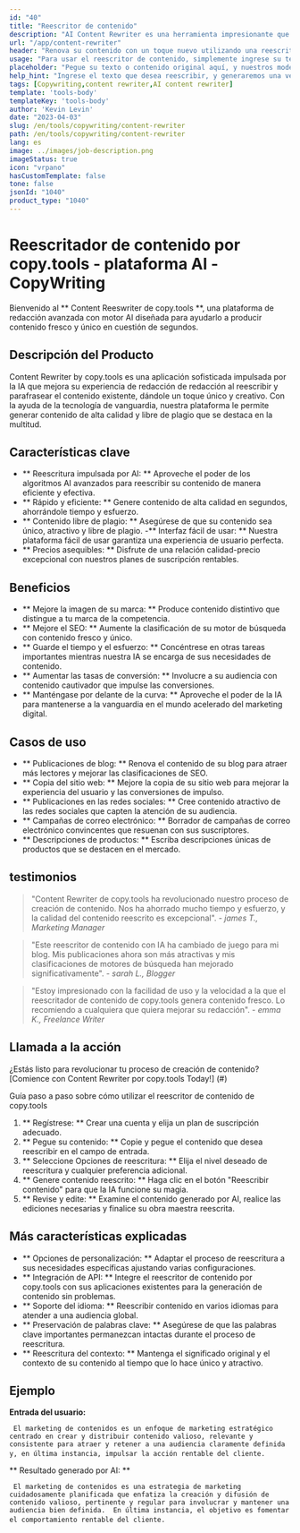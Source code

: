 ```yaml
---
id: "40"
title: "Reescritor de contenido"
description: "AI Content Rewriter es una herramienta impresionante que utiliza algoritmos de IA avanzados para reescribir y reformular automáticamente su texto de entrada, haciéndolo único, atractivo y más atractivo.  Esta herramienta es ideal para blogueros, redactores y creadores de contenido que desean mejorar la calidad de su contenido y evitar problemas de plagio."
url: "/app/content-rewriter"
header: "Renova su contenido con un toque nuevo utilizando una reescritura con AI."
usage: "Para usar el reescritor de contenido, simplemente ingrese su texto que desea reescribir.  Esta herramienta generará una versión única, bien estructurada y atractiva de su contenido original, manteniendo su contexto e ideas clave."
placeholder: "Pegue su texto o contenido original aquí, y nuestros modelos lo reescribirán para crear una versión única, atractiva y atractiva."
help_hint: "Ingrese el texto que desea reescribir, y generaremos una versión nueva y única al tiempo que preservaremos el significado y el contexto originales.  Ideal para mejorar la calidad del contenido y evitar problemas de plagio."
tags: [Copywriting,content rewriter,AI content rewriter]
template: 'tools-body'
templateKey: 'tools-body'
author: 'Kevin Levin'
date: "2023-04-03"
slug: /en/tools/copywriting/content-rewriter
path: /en/tools/copywriting/content-rewriter
lang: es
image: ../images/job-description.png
imageStatus: true
icon: "vrpano"
hasCustomTemplate: false
tone: false
jsonId: "1040"
product_type: "1040"
---
```

# Reescritador de contenido por copy.tools - plataforma AI -CopyWriting

Bienvenido al ** Content Reeswriter de copy.tools **, una plataforma de redacción avanzada con motor AI diseñada para ayudarlo a producir contenido fresco y único en cuestión de segundos.

## Descripción del Producto

Content Rewriter by copy.tools es una aplicación sofisticada impulsada por la IA que mejora su experiencia de redacción de redacción al reescribir y parafrasear el contenido existente, dándole un toque único y creativo.  Con la ayuda de la tecnología de vanguardia, nuestra plataforma le permite generar contenido de alta calidad y libre de plagio que se destaca en la multitud.

## Características clave

- ** Reescritura impulsada por AI: ** Aproveche el poder de los algoritmos AI avanzados para reescribir su contenido de manera eficiente y efectiva.
 - ** Rápido y eficiente: ** Genere contenido de alta calidad en segundos, ahorrándole tiempo y esfuerzo.
 - ** Contenido libre de plagio: ** Asegúrese de que su contenido sea único, atractivo y libre de plagio.
 -** Interfaz fácil de usar: ** Nuestra plataforma fácil de usar garantiza una experiencia de usuario perfecta.
 - ** Precios asequibles: ** Disfrute de una relación calidad-precio excepcional con nuestros planes de suscripción rentables.

## Beneficios

- ** Mejore la imagen de su marca: ** Produce contenido distintivo que distingue a tu marca de la competencia.
 - ** Mejore el SEO: ** Aumente la clasificación de su motor de búsqueda con contenido fresco y único.
 - ** Guarde el tiempo y el esfuerzo: ** Concéntrese en otras tareas importantes mientras nuestra IA se encarga de sus necesidades de contenido.
 - ** Aumentar las tasas de conversión: ** Involucre a su audiencia con contenido cautivador que impulse las conversiones.
 - ** Manténgase por delante de la curva: ** Aproveche el poder de la IA para mantenerse a la vanguardia en el mundo acelerado del marketing digital.

## Casos de uso

- ** Publicaciones de blog: ** Renova el contenido de su blog para atraer más lectores y mejorar las clasificaciones de SEO.
 - ** Copia del sitio web: ** Mejore la copia de su sitio web para mejorar la experiencia del usuario y las conversiones de impulso.
 - ** Publicaciones en las redes sociales: ** Cree contenido atractivo de las redes sociales que capten la atención de su audiencia.
 - ** Campañas de correo electrónico: ** Borrador de campañas de correo electrónico convincentes que resuenan con sus suscriptores.
 - ** Descripciones de productos: ** Escriba descripciones únicas de productos que se destacen en el mercado.

## testimonios

> "Content Rewriter de copy.tools ha revolucionado nuestro proceso de creación de contenido. Nos ha ahorrado mucho tiempo y esfuerzo, y la calidad del contenido reescrito es excepcional".  - _james T., Marketing Manager_

> "Este reescritor de contenido con IA ha cambiado de juego para mi blog. Mis publicaciones ahora son más atractivas y mis clasificaciones de motores de búsqueda han mejorado significativamente".  - _sarah L., Blogger_

> "Estoy impresionado con la facilidad de uso y la velocidad a la que el reescritador de contenido de copy.tools genera contenido fresco. Lo recomiendo a cualquiera que quiera mejorar su redacción".  - _emma K., Freelance Writer_

## Llamada a la acción

¿Estás listo para revolucionar tu proceso de creación de contenido?  [Comience con Content Rewriter por copy.tools Today!] (#)

Guía paso a paso sobre cómo utilizar el reescritor de contenido de copy.tools

1. ** Regístrese: ** Crear una cuenta y elija un plan de suscripción adecuado.
 2. ** Pegue su contenido: ** Copie y pegue el contenido que desea reescribir en el campo de entrada.
 3. ** Seleccione Opciones de reescritura: ** Elija el nivel deseado de reescritura y cualquier preferencia adicional.
 4. ** Genere contenido reescrito: ** Haga clic en el botón "Reescribir contenido" para que la IA funcione su magia.
 5. ** Revise y edite: ** Examine el contenido generado por AI, realice las ediciones necesarias y finalice su obra maestra reescrita.

## Más características explicadas

- ** Opciones de personalización: ** Adaptar el proceso de reescritura a sus necesidades específicas ajustando varias configuraciones.
 - ** Integración de API: ** Integre el reescritor de contenido por copy.tools con sus aplicaciones existentes para la generación de contenido sin problemas.
 - ** Soporte del idioma: ** Reescribir contenido en varios idiomas para atender a una audiencia global.
 - ** Preservación de palabras clave: ** Asegúrese de que las palabras clave importantes permanezcan intactas durante el proceso de reescritura.
 - ** Reescritura del contexto: ** Mantenga el significado original y el contexto de su contenido al tiempo que lo hace único y atractivo.

## Ejemplo

**Entrada del usuario:**

`` `` ``
 El marketing de contenidos es un enfoque de marketing estratégico centrado en crear y distribuir contenido valioso, relevante y consistente para atraer y retener a una audiencia claramente definida y, en última instancia, impulsar la acción rentable del cliente.
 `` `` ``

** Resultado generado por AI: **

`` `` ``
 El marketing de contenidos es una estrategia de marketing cuidadosamente planificada que enfatiza la creación y difusión de contenido valioso, pertinente y regular para involucrar y mantener una audiencia bien definida.  En última instancia, el objetivo es fomentar el comportamiento rentable del cliente.
 `` `` ``
